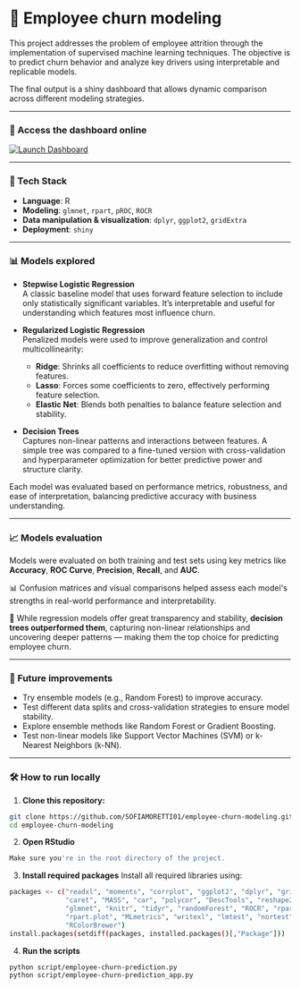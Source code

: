 # 👥 Employee churn modeling

This project addresses the problem of employee attrition through the implementation of supervised machine learning techniques. 
The objective is to predict churn behavior and analyze key drivers using interpretable and replicable models. 

The final output is a shiny dashboard that allows dynamic comparison across different modeling strategies.

---

### 🔗 Access the dashboard online

<a href="https://sofia-moretti.shinyapps.io/05_churn/" target="_blank">
  <img src="https://img.shields.io/badge/Launch-Dashboard-blue?style=for-the-badge&logo=R" alt="Launch Dashboard">
</a>

---

### 🧰 Tech Stack

- **Language**: R  
- **Modeling**: `glmnet`, `rpart`, `pROC`, `ROCR`  
- **Data manipulation & visualization**: `dplyr`, `ggplot2`, `gridExtra`  
- **Deployment**: `shiny`
  
---

### 📊 Models explored

- **Stepwise Logistic Regression**  
  A classic baseline model that uses forward feature selection to include only statistically significant variables. It’s interpretable and useful for understanding which features most influence churn.

- **Regularized Logistic Regression**  
  Penalized models were used to improve generalization and control multicollinearity:
  - **Ridge**: Shrinks all coefficients to reduce overfitting without removing features.
  - **Lasso**: Forces some coefficients to zero, effectively performing feature selection.
  - **Elastic Net**: Blends both penalties to balance feature selection and stability.

- **Decision Trees**  
  Captures non-linear patterns and interactions between features. A simple tree was compared to a fine-tuned version with cross-validation and hyperparameter optimization for better predictive power and structure clarity.

Each model was evaluated based on performance metrics, robustness, and ease of interpretation, balancing predictive accuracy with business understanding.

---

### 📈 Models evaluation

Models were evaluated on both training and test sets using key metrics like **Accuracy**, **ROC Curve**, **Precision**, **Recall**, and **AUC**.

📊 Confusion matrices and visual comparisons helped assess each model's strengths in real-world performance and interpretability.

🌳 While regression models offer great transparency and stability, **decision trees outperformed them**, capturing non-linear relationships and uncovering deeper patterns — making them the top choice for predicting employee churn.

---

### 🚀 Future improvements

- Try ensemble models (e.g., Random Forest) to improve accuracy.
- Test different data splits and cross-validation strategies to ensure model stability.
- Explore ensemble methods like Random Forest or Gradient Boosting.
- Test non-linear models like Support Vector Machines (SVM) or k-Nearest Neighbors (k-NN).
  
---

### 🛠️ How to run locally

1. **Clone this repository:**
```bash
git clone https://github.com/SOFIAMORETTI01/employee-churn-modeling.git
cd employee-churn-modeling
```
2. **Open RStudio**
```bash
Make sure you're in the root directory of the project.
```
3. **Install required packages**
Install all required libraries using:
```bash
packages <- c("readxl", "moments", "corrplot", "ggplot2", "dplyr", "gridExtra",
              "caret", "MASS", "car", "polycor", "DescTools", "reshape2", "pROC",
              "glmnet", "knitr", "tidyr", "randomForest", "ROCR", "rpart",
              "rpart.plot", "MLmetrics", "writexl", "lmtest", "nortest", "rattle",
              "RColorBrewer")
install.packages(setdiff(packages, installed.packages()[,"Package"]))
```
4. **Run the scripts**
```bash
python script/employee-churn-prediction.py
python script/employee-churn-prediction_app.py



